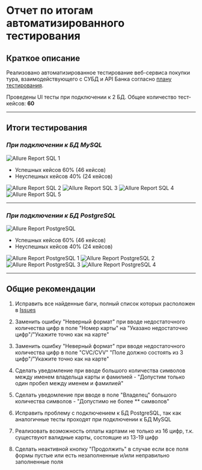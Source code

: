 # Отчет по итогам автоматизированного тестирования

## Краткое описание

Реализовано автоматизированное тестирование веб-cервиса покупки тура, взаимодействующего с СУБД и API Банка согласно [плану тестирования](../main/Plan.md).

Проведены UI тесты при подключении к 2 БД. Общее количество тест-кейсов: **60**

---

## Итоги тестирования

### *При подключении к БД MySQL*

![Allure Report SQL 1](https://github.com/andrianova1308/qa-diploma/blob/main/screen/img.png)

- Успешных кейсов 60% (46 кейсов)
- Неуспешных кейсов 40% (24 кейсов)

![Allure Report SQL 2](https://github.com/andrianova1308/qa-diploma/blob/main/screen/first1.PNG)
![Allure Report SQL 3](https://github.com/andrianova1308/qa-diploma/blob/main/screen/first2.PNG)
![Allure Report SQL 4](https://github.com/andrianova1308/qa-diploma/blob/main/screen/second1.PNG)
![Allure Report SQL 5](https://github.com/andrianova1308/qa-diploma/blob/main/screen/second1.PNG)

---

### *При подключении к БД PostgreSQL*
![Allure Report PostgreSQL](https://github.com/andrianova1308/qa-diploma/blob/main/screen/postgresql.PNG)

- Успешных кейсов 60% (46 кейсов)
- Неуспешных кейсов 40% (24 кейсов)

![Allure Report PostgreSQL 1](https://github.com/andrianova1308/qa-diploma/blob/main/screen/3th1.PNG)
![Allure Report PostgreSQL 2](https://github.com/andrianova1308/qa-diploma/blob/main/screen/3th2.PNG)
![Allure Report PostgreSQL 3](https://github.com/andrianova1308/qa-diploma/blob/main/screen/4th1.PNG)
![Allure Report PostgreSQL 4](https://github.com/andrianova1308/qa-diploma/blob/main/screen/4th2.PNG)

---
## Общие рекомендации

1. Исправить все найденные баги, полный список которых расположен в [Issues](https://github.com/andrianova1308/qa-diploma/issues)

4. Заменить ошибку "Неверный формат" при вводе недостаточного количества цифр в поле "Номер карты" на "Указано недостаточно цифр"/"Укажите точно как на карте"

6. Заменить ошибку "Неверный формат" при вводе недостаточного количества цифр в поле "CVC/CVV" "Поле должно состоять из 3 цифр"/"Укажите точно как на карте"

7. Сделать уведомление при вводе большого количества символов между именем владельца карты и фамилией - "Допустим только один пробел между именем и фамилией"

8. Сделать уведомление при вводе в поле "Владелец" большого количества символов - "Допустимо не более ** символов"

9. Исправить проблему с подключением к БД PostgreSQL, так как аналогичные тесты проходят при подключении к БД MySQL

10. Реализовать возможность оплаты картами не только из 16 цифр, т.к. существуют валидные карты, состоящие из 13-19 цифр

11. Сделать неактивной кнопку "Продолжить" в случае если все поля формы пустые или есть незаполненные и/или неправильно заполненные поля
